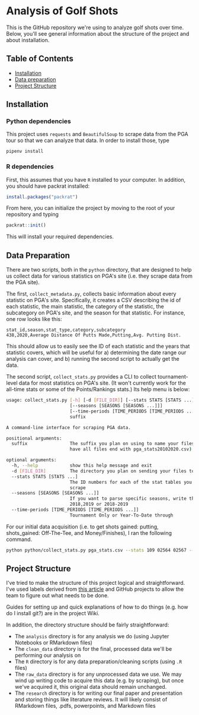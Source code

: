 # Analysis of Golf Shots

This is the GitHub repository we're using to analyze golf shots over time. Below, you'll see general information about the structure of the project and about installation.

## Table of Contents

- [Installation](#installation)
- [Data preparation](#data-preparation)
- [Project Structure](#project-structure)

## Installation

### Python dependencies

This project uses `requests` and `BeautifulSoup` to scrape data from the PGA tour so that we can analyze that data.
In order to install those, type

```sh
pipenv install
```

### R dependencies

First, this assumes that you have `R` installed to your computer. In addition, you should have packrat installed:

```r
install.packages("packrat")
```

From here, you can initialize the project by moving to the root of your repository and typing

```r
packrat::init()
```

This will install your required dependencies.

## Data Preparation

There are two scripts, both in the `python` directory, that are designed to help us collect data for
various statistics on PGA's site (i.e. they scrape data from the PGA site). 

The first, `collect_metadata.py`, collects basic information about every statistic on PGA's site. Specifically,
it creates a CSV describing the id of each statistic, the main statistic, the category of the statistic, the subcategory
on PGA's site, and the season for that statistic. For instance, one row looks like this:

```csv
stat_id,season,stat_type,category,subcategory
438,2020,Average Distance Of Putts Made,Putting,Avg. Putting Dist.
```

This should allow us to easily see the ID of each statistic and the years that statistic covers, which will be useful for
a) determining the date range our analysis can cover, and b) running the second script to actually get the data.

The second script, `collect_stats.py` provides a CLI to collect tournament-level data for most statistics on PGA's site.
(It won't currently work for the all-time stats or some of the Points/Rankings stats.) Its help menu is below:

```sh
usage: collect_stats.py [-h] [-d [FILE_DIR]] [--stats STATS [STATS ...]]
                        [--seasons [SEASONS [SEASONS ...]]]
                        [--time-periods [TIME_PERIODS [TIME_PERIODS ...]]]
                        suffix

A command-line interface for scraping PGA data.

positional arguments:
  suffix                The suffix you plan on using to name your files. (e.g.
                        have all files end with pga_stats20102020.csv)

optional arguments:
  -h, --help            show this help message and exit
  -d [FILE_DIR]         The directory you plan on sending your files to
  --stats STATS [STATS ...]
                        The ID numbers for each of the stat tables you want to
                        scrape
  --seasons [SEASONS [SEASONS ...]]
                        If you want to parse specific seasons, write them e.g.
                        2018,2019 or 2018-2019
  --time-periods [TIME_PERIODS [TIME_PERIODS ...]]
                        Tournament Only or Year-To-Date through
```

For our initial data acquisition (i.e. to get shots gained: putting, shots_gained: Off-The-Tee, and Money/Finishes),
I ran the following command.

```sh
python python/collect_stats.py pga_stats.csv --stats 109 02564 02567 --seasons 2004-2019 --time-periods "Tournament Only" -d raw_data/
```

## Project Structure

I've tried to make the structure of this project logical and straightforward. I've used labels derived from [this article](https://medium.com/@dave_lunny/sane-github-labels-c5d2e6004b63) and GitHub projects to allow the team to figure out what needs to be done.

Guides for setting up and quick explanations of how to do things (e.g. how do I install git?) are in the project Wiki.

In addition, the directory structure should be fairly straightforward:

- The `analysis` directory is for any analysis we do (using Jupyter Notebooks or RMarkdown files)
- The `clean_data` directory is for the final, processed data we'll be performing our analysis on
- The `R` directory is for any data preparation/cleaning scripts (using `.R` files)
- The `raw_data` directory is for any unprocessed data we use. We may wind up writing code to acquire this data (e.g. by scraping), but once we've acquired it, this original data should remain unchanged.
- The `research` directory is for writing our final paper and presentation and storing things like literature reviews. It will likely consist of RMarkdown files, .pdfs, powerpoints, and Markdown files